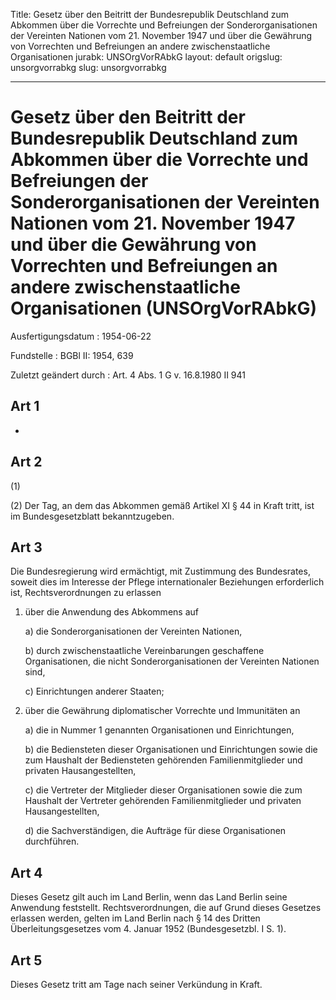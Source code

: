 Title: Gesetz über den Beitritt der Bundesrepublik Deutschland zum Abkommen über die
  Vorrechte und Befreiungen der Sonderorganisationen der Vereinten Nationen vom 21.
  November 1947 und über die Gewährung von Vorrechten und Befreiungen an andere zwischenstaatliche
  Organisationen
jurabk: UNSOrgVorRAbkG
layout: default
origslug: unsorgvorrabkg
slug: unsorgvorrabkg

---

# Gesetz über den Beitritt der Bundesrepublik Deutschland zum Abkommen über die Vorrechte und Befreiungen der Sonderorganisationen der Vereinten Nationen vom 21. November 1947 und über die Gewährung von Vorrechten und Befreiungen an andere zwischenstaatliche Organisationen (UNSOrgVorRAbkG)

Ausfertigungsdatum
:   1954-06-22

Fundstelle
:   BGBl II: 1954, 639

Zuletzt geändert durch
:   Art. 4 Abs. 1 G v. 16.8.1980 II 941


## Art 1

-


## Art 2

(1)

(2) Der Tag, an dem das Abkommen gemäß Artikel XI § 44 in Kraft tritt,
ist im Bundesgesetzblatt bekanntzugeben.


## Art 3

Die Bundesregierung wird ermächtigt, mit Zustimmung des Bundesrates,
soweit dies im Interesse der Pflege internationaler Beziehungen
erforderlich ist, Rechtsverordnungen zu erlassen

1.  über die Anwendung des Abkommens auf

    a)  die Sonderorganisationen der Vereinten Nationen,


    b)  durch zwischenstaatliche Vereinbarungen geschaffene Organisationen,
        die nicht Sonderorganisationen der Vereinten Nationen sind,


    c)  Einrichtungen anderer Staaten;





2.  über die Gewährung diplomatischer Vorrechte und Immunitäten an

    a)  die in Nummer 1 genannten Organisationen und Einrichtungen,


    b)  die Bediensteten dieser Organisationen und Einrichtungen sowie die zum
        Haushalt der Bediensteten gehörenden Familienmitglieder und privaten
        Hausangestellten,


    c)  die Vertreter der Mitglieder dieser Organisationen sowie die zum
        Haushalt der Vertreter gehörenden Familienmitglieder und privaten
        Hausangestellten,


    d)  die Sachverständigen, die Aufträge für diese Organisationen
        durchführen.








## Art 4

Dieses Gesetz gilt auch im Land Berlin, wenn das Land Berlin seine
Anwendung feststellt. Rechtsverordnungen, die auf Grund dieses
Gesetzes erlassen werden, gelten im Land Berlin nach § 14 des Dritten
Überleitungsgesetzes vom 4. Januar 1952 (Bundesgesetzbl. I S. 1).


## Art 5

Dieses Gesetz tritt am Tage nach seiner Verkündung in Kraft.

